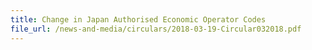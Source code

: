 ```yaml
---
title: Change in Japan Authorised Economic Operator Codes
file_url: /news-and-media/circulars/2018-03-19-Circular032018.pdf
---
```

